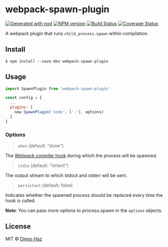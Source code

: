 # webpack-spawn-plugin

[![Generated with nod](https://img.shields.io/badge/generator-nod-2196F3.svg?style=flat-square)](https://github.com/diegohaz/nod)
[![NPM version](https://img.shields.io/npm/v/webpack-spawn-plugin.svg?style=flat-square)](https://npmjs.org/package/webpack-spawn-plugin)
[![Build Status](https://img.shields.io/travis/diegohaz/webpack-spawn-plugin/master.svg?style=flat-square)](https://travis-ci.org/diegohaz/webpack-spawn-plugin) [![Coverage Status](https://img.shields.io/codecov/c/github/diegohaz/webpack-spawn-plugin/master.svg?style=flat-square)](https://codecov.io/gh/diegohaz/webpack-spawn-plugin/branch/master)

A webpack plugin that runs `child_process.spawn` within compilation.

## Install

    $ npm install --save-dev webpack-spawn-plugin

## Usage

```js
import SpawnPlugin from 'webpack-spawn-plugin'

const config = {
  ...
  plugins: [
    new SpawnPlugin('node', ['.'], options)
  ]
}
```

### Options

> `when` (default: "done")

The [Webpack compiler hook](https://webpack.js.org/api/compiler-hooks/#hooks)
during which the process will be spawned.

> `stdio` (default: "inherit")

The output stream to which stdout and stderr will be sent.

> `persistent` (default: false)

Indicates whether the spawned process should be replaced
every time the hook is called.

**Note**: You can pass more options to process.spawn in the `options` objects.

## License

MIT © [Diego Haz](https://github.com/diegohaz)

